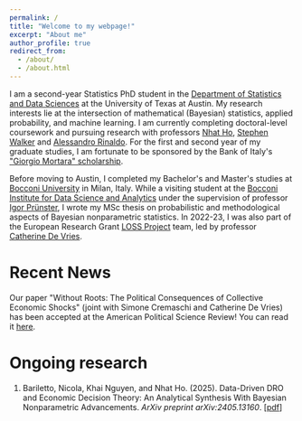 ```yaml
---
permalink: /
title: "Welcome to my webpage!"
excerpt: "About me"
author_profile: true
redirect_from: 
  - /about/
  - /about.html
---
```

I am a second-year Statistics PhD student in the [Department of Statistics and Data Sciences](https://stat.utexas.edu/) at the University of Texas at Austin. My research interests lie at the intersection of mathematical (Bayesian) statistics, applied probability, and machine learning. I am currently completing doctoral-level coursework and pursuing research with professors [Nhat Ho](https://nhatptnk8912.github.io/), [Stephen Walker](https://www.ma.utexas.edu/component/cobalt/item/15-mathematics/385-walker-stephen-g?Itemid=1259) and [Alessandro Rinaldo](https://arinaldo.github.io/). For the first and second year of my graduate studies, I am fortunate to be sponsored by the Bank of Italy's ["Giorgio Mortara" scholarship](https://www.bancaditalia.it/chi-siamo/lavorare-bi/borse-di-studio/stringher-mortara-menichella/).

Before moving to Austin, I completed my Bachelor's and Master's studies at [Bocconi University](https://www.unibocconi.eu/wps/wcm/connect/bocconi/sitopubblico_en/navigation+tree/home) in Milan, Italy. While a visiting student at the [Bocconi Institute for Data Science and Analytics](https://bidsa.unibocconi.eu/) under the supervision of professor [Igor Prünster](https://mypage.unibocconi.eu/igorpruenster/), I wrote my MSc thesis on probabilistic and methodological aspects of Bayesian nonparametric statistics. In 2022-23, I was also part of the European Research Grant [LOSS Project](https://dondena.unibocconi.eu/research-projects/loss) team, led by professor [Catherine De Vries](https://www.catherinedevries.eu/).

Recent News
======
Our paper "Without Roots: The Political Consequences of Collective Economic Shocks" (joint with Simone Cremaschi and Catherine De Vries) has been accepted at the American Political Science Review! You can read it [here](https://www.cambridge.org/core/journals/american-political-science-review/article/without-roots-the-political-consequences-of-collective-economic-shocks/1BA32999CD907689CA66A6CB06B8519B).

Ongoing research
======
1. Bariletto, Nicola, Khai Nguyen, and Nhat Ho. (2025). Data-Driven DRO and Economic Decision Theory: An Analytical Synthesis With Bayesian Nonparametric Advancements.  _ArXiv preprint arXiv:2405.13160_. [[pdf](https://arxiv.org/pdf/2405.13160)]

